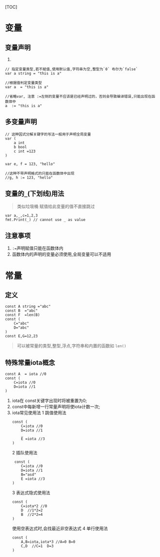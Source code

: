 [TOC]

# 变量
## 变量声明
1.
```
// 指定变量类型,若不赋值,使用默认值,字符串为空,整型为`0` 布尔为`false`
var a string = "this is a"

//根据值判定变量类型
var a  = "this is a"

//省略var, 注意 :=左侧的变量不应该是已经声明过的，否则会导致编译错误,只能出现在函数体中
a  := "this is a"
```

## 多变量声明
```
// 这种因式分解关键字的写法一般用于声明全局变量
var (
    a int
    b bool
    c int =123
)

var e, f = 123, "hello"

//这种不带声明格式的只能在函数体中出现
//g, h := 123, "hello"
```
## 变量的`_`(下划线)用法
> 类似垃圾桶 赋值给此变量的值不直接跳过
```
var a,_,c=1,2,3
fmt.Print(_) // cannot use _ as value
```

## 注意事项
1. `:=`声明赋值只能在函数体内
2. 函数体内的声明的变量必须使用,全局变量可以不适用

# 常量
## 定义
```
const A string ="abc"
const B  ="abc"
const F  =len(B)
const (
	C="abc"
	D="abc"
)
const E,G=12,23
```
> 可以被常量的类型,整型,浮点,字符串和内置的函数如 `len()`


## 特殊常量iota概念
```
const A  = iota //0
const (
    C=iota //0
    D=iota //1
)
```
1. iota在 const关键字出现时将被重置为0;
2. const中每新增一行常量声明将使iota计数一次;
3. iota常见使用法
    1 跳值使用法
    ```
    const (
		C=iota //0
		D=iota //1
		_
		E =iota //3
	)
    ```
    2 插队使用法
    ```
     const (
		C=iota //0
		D=iota //1
        B="asd"
		E =iota //3
	)
    ```
    3 表达式隐式使用法
    ```
    const (
		C=iota*2 //0
		D  //1*2=2
		B  //2*2=4
	)
    ```
    使用空表达式时,会找最近非空表达式
    4 单行使用法
    ```
    const (
		A,B=iota,iota*3 //A=0 B=0
		C,D  //C=1  D=3
	)
    ```
